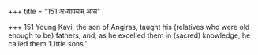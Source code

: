 +++
title = "151 अध्यापयाम् आस"

+++
151	Young Kavi, the son of Angiras, taught his (relatives who were old enough to be) fathers, and, as he excelled them in (sacred) knowledge, he called them 'Little sons.'